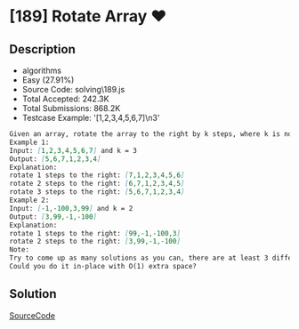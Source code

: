 # [189] Rotate Array ♥

## Description

* algorithms
* Easy (27.91%)
* Source Code:       solving\189.js
* Total Accepted:    242.3K
* Total Submissions: 868.2K
* Testcase Example:  '[1,2,3,4,5,6,7]\n3'

```md
Given an array, rotate the array to the right by k steps, where k is non-negative.
Example 1:
Input: [1,2,3,4,5,6,7] and k = 3
Output: [5,6,7,1,2,3,4]
Explanation:
rotate 1 steps to the right: [7,1,2,3,4,5,6]
rotate 2 steps to the right: [6,7,1,2,3,4,5]
rotate 3 steps to the right: [5,6,7,1,2,3,4]
Example 2:
Input: [-1,-100,3,99] and k = 2
Output: [3,99,-1,-100]
Explanation:
rotate 1 steps to the right: [99,-1,-100,3]
rotate 2 steps to the right: [3,99,-1,-100]
Note:
Try to come up as many solutions as you can, there are at least 3 different ways to solve this problem.
Could you do it in-place with O(1) extra space?

```

## Solution

[SourceCode](./solution.js)